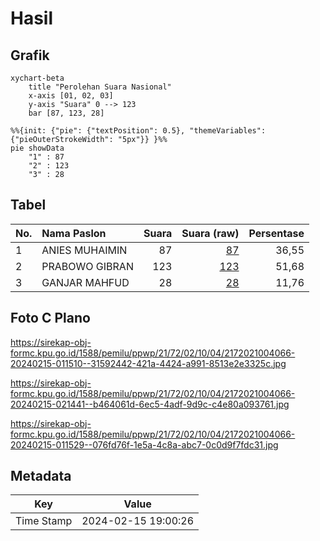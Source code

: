 # Hasil

## Grafik

```mermaid
xychart-beta
    title "Perolehan Suara Nasional"
    x-axis [01, 02, 03]
    y-axis "Suara" 0 --> 123
    bar [87, 123, 28]
```

```mermaid
%%{init: {"pie": {"textPosition": 0.5}, "themeVariables": {"pieOuterStrokeWidth": "5px"}} }%%
pie showData
    "1" : 87
    "2" : 123
    "3" : 28
```

## Tabel

| No. | Nama Paslon    | Suara | Suara (raw) | Persentase |
|:--- |:-------------- | -----:| -----------:| ----------:|
| 1   | ANIES MUHAIMIN | 87    | [87][p-1]   | 36,55      |
| 2   | PRABOWO GIBRAN | 123   | [123][p-2]  | 51,68      |
| 3   | GANJAR MAHFUD  | 28    | [28][p-3]   | 11,76      |


[p-1]: https://github.com/gigit-pemilu/pemilu-2024/blob/main/pilpres/hitung-suara/sub/21-kepulauan-riau/sub/72-kota-tanjung-pinang/sub/02-tanjung-pinang-timur/sub/1004-batu-ix/sub/066-tps/sub/paslon-1.txt
[p-2]: https://github.com/gigit-pemilu/pemilu-2024/blob/main/pilpres/hitung-suara/sub/21-kepulauan-riau/sub/72-kota-tanjung-pinang/sub/02-tanjung-pinang-timur/sub/1004-batu-ix/sub/066-tps/sub/paslon-2.txt
[p-3]: https://github.com/gigit-pemilu/pemilu-2024/blob/main/pilpres/hitung-suara/sub/21-kepulauan-riau/sub/72-kota-tanjung-pinang/sub/02-tanjung-pinang-timur/sub/1004-batu-ix/sub/066-tps/sub/paslon-3.txt

## Foto C Plano

https://sirekap-obj-formc.kpu.go.id/1588/pemilu/ppwp/21/72/02/10/04/2172021004066-20240215-011510--31592442-421a-4424-a991-8513e2e3325c.jpg

https://sirekap-obj-formc.kpu.go.id/1588/pemilu/ppwp/21/72/02/10/04/2172021004066-20240215-021441--b464061d-6ec5-4adf-9d9c-c4e80a093761.jpg

https://sirekap-obj-formc.kpu.go.id/1588/pemilu/ppwp/21/72/02/10/04/2172021004066-20240215-011529--076fd76f-1e5a-4c8a-abc7-0c0d9f7fdc31.jpg


## Metadata

| Key        | Value               |
| ---------- | ------------------- |
| Time Stamp | 2024-02-15 19:00:26 |



